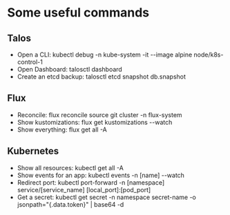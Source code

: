 # Some useful commands

## Talos

- Open a CLI: kubectl debug -n kube-system -it --image alpine node/k8s-control-1
- Open Dashboard: talosctl dashboard
- Create an etcd backup: talosctl etcd snapshot db.snapshot

## Flux

- Reconcile: flux reconcile source git cluster -n flux-system
- Show kustomizations: flux get kustomizations --watch
- Show everything: flux get all -A

## Kubernetes

- Show all resources: kubectl get all -A
- Show events for an app: kubectl events -n [name] --watch
- Redirect port: kubectl port-forward -n [namespace] service/[service_name] [local_port]:[pod_port]
- Get a secret: kubectl get secret -n namespace secret-name -o jsonpath="{.data.token}" | base64 -d
